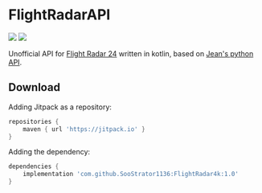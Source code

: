 # FlightRadarAPI

![](https://api.codiga.io/project/35078/status/svg)
[![](https://jitpack.io/v/SooStrator1136/FlightRadar4k.svg)](https://jitpack.io/#SooStrator1136/FlightRadar4k)

Unofficial API for [Flight Radar 24](https://www.flightradar24.com/) written in kotlin, based
on [Jean's python API](https://github.com/JeanExtreme002/FlightRadarAPI).

## Download

Adding Jitpack as a repository:

```groovy
repositories {
    maven { url 'https://jitpack.io' }
}
```

Adding the dependency:

```groovy
dependencies {
    implementation 'com.github.SooStrator1136:FlightRadar4k:1.0'
}
```
